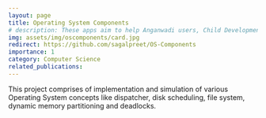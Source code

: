 ```yaml
---
layout: page
title: Operating System Components
# description: These apps aim to help Anganwadi users, Child Development Project Officers and other field level implementers to record, calculate, analyse and/or organize data related to children malnourishment and Body Mass Index.
img: assets/img/oscomponents/card.jpg
redirect: https://github.com/sagalpreet/OS-Components
importance: 1
category: Computer Science
related_publications: 
---
```


This project comprises of implementation and simulation of various Operating System concepts like dispatcher, disk scheduling, file system, dynamic memory partitioning and deadlocks.

